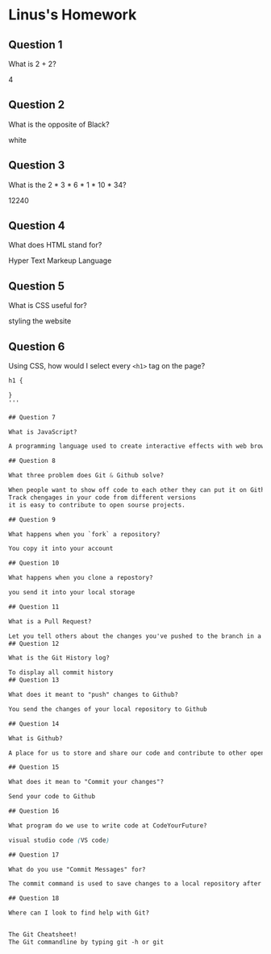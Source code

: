 # Linus's Homework

## Question 1

What is 2 + 2?

4

## Question 2

What is the opposite of Black?

white

## Question 3

What is the  2 * 3 * 6 * 1 * 10 * 34?

12240

## Question 4 

What does HTML stand for?

Hyper Text Markeup Language

## Question 5

What is CSS useful for?

styling the website

## Question 6

Using CSS, how would I select every `<h1>` tag on the page?

```css
h1 {

}
'''

## Question 7

What is JavaScript?

A programming language used to create interactive effects with web browsers

## Question 8

What three problem does Git & Github solve?

When people want to show off code to each other they can put it on Github
Track chengages in your code from different versions
it is easy to contribute to open sourse projects.

## Question 9

What happens when you `fork` a repository?

You copy it into your account 

## Question 10 

What happens when you clone a repostory?

you send it into your local storage

## Question 11

What is a Pull Request?

Let you tell others about the changes you've pushed to the branch in a respository on git>
## Question 12

What is the Git History log?

To display all commit history
## Question 13

What does it meant to "push" changes to Github?

You send the changes of your local repository to Github

## Question 14

What is Github?

A place for us to store and share our code and contribute to other open source projects.

## Question 15

What does it mean to "Commit your changes"?

Send your code to Github

## Question 16

What program do we use to write code at CodeYourFuture?

visual studio code (VS code)

## Question 17

What do you use "Commit Messages" for?

The commit command is used to save changes to a local repository after staging in Git. However, before you can save changes in Git, you have to tell Git which changes you want to save as you might have made tons of edits.

## Question 18

Where can I look to find help with Git?


The Git Cheatsheet!
The Git commandline by typing git -h or git

